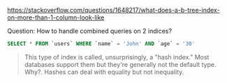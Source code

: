 https://stackoverflow.com/questions/1648217/what-does-a-b-tree-index-on-more-than-1-column-look-like

Question: How to handle combined queries on 2 indices?

```sql
SELECT * FROM `users` WHERE `name` = 'John' AND `age` = '30'
```

> This type of index is called, unsurprisingly, a "hash index." Most databases support them but they're generally not the default type. Why?. Hashes can deal with equality but not inequality.

